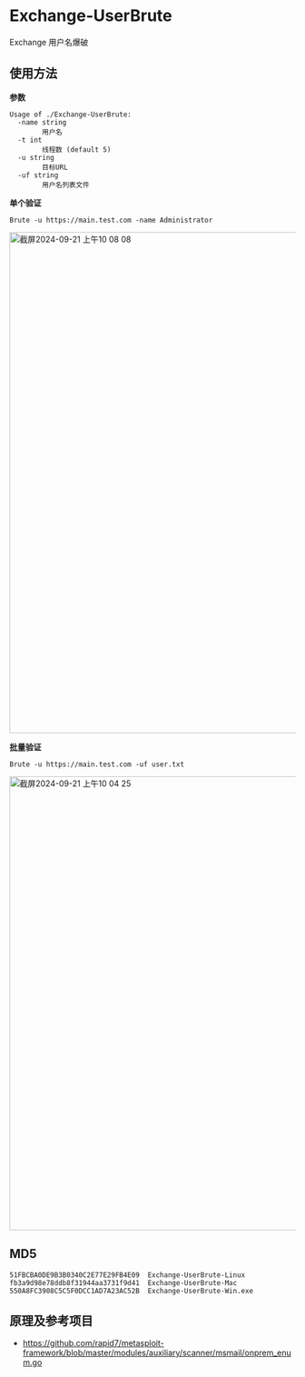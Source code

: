 # Exchange-UserBrute
Exchange  用户名爆破

## 使用方法
**参数**
```
Usage of ./Exchange-UserBrute:
  -name string
    	用户名
  -t int
    	线程数 (default 5)
  -u string
    	目标URL
  -uf string
    	用户名列表文件
```

**单个验证**
```
Brute -u https://main.test.com -name Administrator
```
<img width="882" alt="截屏2024-09-21 上午10 08 08" src="https://github.com/user-attachments/assets/e682ca54-3366-4360-8256-530528f29b85">


**批量验证**
```
Brute -u https://main.test.com -uf user.txt 
```
<img width="799" alt="截屏2024-09-21 上午10 04 25" src="https://github.com/user-attachments/assets/1e193f4c-79df-4d35-af7b-66f5edd1e4a2">



## MD5
```
51FBCBA0DE9B3B0340C2E77E29FB4E09  Exchange-UserBrute-Linux
fb3a9d98e78ddb8f31944aa3731f9d41  Exchange-UserBrute-Mac
550A8FC3908C5C5F0DCC1AD7A23AC52B  Exchange-UserBrute-Win.exe
```


## 原理及参考项目
- https://github.com/rapid7/metasploit-framework/blob/master/modules/auxiliary/scanner/msmail/onprem_enum.go
